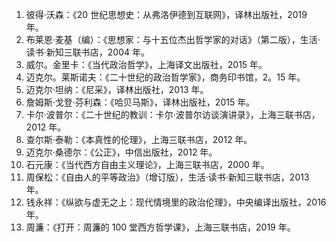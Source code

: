 1. 彼得·沃森：《20 世纪思想史：从弗洛伊德到互联网》，译林出版社，2019 年。
2. 布莱恩·麦基（编）：《思想家：与十五位杰出哲学家的对话》（第二版），生活·读书·新知三联书店，2004 年。
3. 威尔。金里卡：《当代政治哲学》，上海译文出版社，2015 年。
4. 迈克尔。莱斯诺夫：《二十世纪的政治哲学家》，商务印书馆，2。15 年。
5. 迈克尔·坦纳：《尼采》，译林出版社，2013 年。
6. 詹姆斯·戈登·芬利森：《哈贝马斯》，译林出版社，2015 年。
7. 卡尔·波普尔：《二十世纪的教训：卡尔·波普尔访谈演讲录》，上海三联书店，2012 年。
8. 查尔斯·泰勒：《本真性的伦理》，上海三联书店，2012 年。
9. 迈克尔·桑德尔：《公正》，中信出版社，2012 年。
10. 石元康：《当代西方自由主义理论》，上海三联书店，2000 年。
11. 周保松：《自由人的平等政治》（增订版），生活·读书·新知三联书店，2013 年。
12. 钱永祥：《纵欲与虚无之上：现代情境里的政治伦理》，中央编译出版社，2016 年。
13. 周濂：《打开：周濂的 100 堂西方哲学课》，上海三联书店，2019 年。